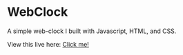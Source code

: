 WebClock
========

A simple web-clock I built with Javascript, HTML, and CSS.

View this live here: <a href="http://www.caycehouse.github.com/WebClock/clock/">Click me!</a>

